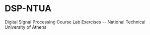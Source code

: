 # DSP-NTUA
Digital Signal Processing Course Lab Exercises -- National Technical University of Athens
